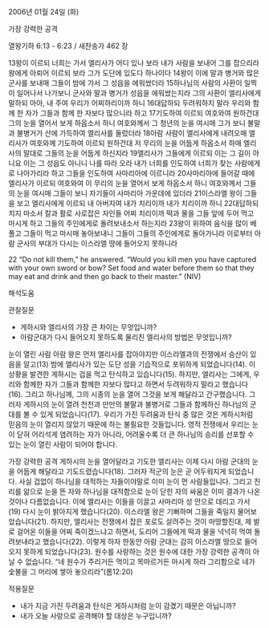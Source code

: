 2006년 01월 24일 (화)

가장 강력한 공격



열왕기하 6:13 - 6:23 / 새찬송가 462 장


13왕이 이르되 너희는 가서 엘리사가 어디 있나 보라 내가 사람을 보내어 그를 잡으리라 왕에게 아뢰어 이르되 보라 그가 도단에 있도다 하나이다 14왕이 이에 말과 병거와 많은 군사를 보내매 그들이 밤에 가서 그 성읍을 에워쌌더라 15하나님의 사람의 사환이 일찍이 일어나서 나가보니 군사와 말과 병거가 성읍을 에워쌌는지라 그의 사환이 엘리사에게 말하되 아아, 내 주여 우리가 어찌하리이까 하니 16대답하되 두려워하지 말라 우리와 함께 한 자가 그들과 함께 한 자보다 많으니라 하고 17기도하여 이르되 여호와여 원하건대 그의 눈을 열어서 보게 하옵소서 하니 여호와께서 그 청년의 눈을 여시매 그가 보니 불말과 불병거가 산에 가득하여 엘리사를 둘렀더라 18아람 사람이 엘리사에게 내려오매 엘리사가 여호와께 기도하여 이르되 원하건대 저 무리의 눈을 어둡게 하옵소서 하매 엘리사의 말대로 그들의 눈을 어둡게 하신지라 19엘리사가 그들에게 이르되 이는 그 길이 아니요 이는 그 성읍도 아니니 나를 따라 오라 내가 너희를 인도하여 너희가 찾는 사람에게로 나아가리라 하고 그들을 인도하여 사마리아에 이르니라 20사마리아에 들어갈 때에 엘리사가 이르되 여호와여 이 무리의 눈을 열어서 보게 하옵소서 하니 여호와께서 그들의 눈을 여시매 그들이 보니 자기들이 사마리아 가운데에 있더라 21이스라엘 왕이 그들을 보고 엘리사에게 이르되 내 아버지여 내가 치리이까 내가 치리이까 하니 22대답하되 치지 마소서 칼과 활로 사로잡은 자인들 어찌 치리이까 떡과 물을 그들 앞에 두어 먹고 마시게 하고 그들의 주인에게로 돌려보내소서 하는지라 23왕이 위하여 음식을 많이 베풀고 그들이 먹고 마시매 놓아보내니 그들이 그들의 주인에게로 돌아가니라 이로부터 아람 군사의 부대가 다시는 이스라엘 땅에 들어오지 못하니라 

22 “Do not kill them,” he answered. “Would you kill men you have captured with your own sword or bow? Set food and water before them so that they may eat and drink and then go back to their master.” (NIV)

해석도움





관찰질문 
- 게하시와 엘리사의 가장 큰 차이는 무엇입니까? 
- 아람군대가 다시 들어오지 못하도록 물리친 엘리사의 방법은 무엇입니까? 



눈이 열린 사람 
아람 왕은 먼저 엘리사를 잡아야지만 이스라엘과의 전쟁에서 승산이 있음을 알고(13) 밤에 엘리사가 있는 도단 성을 기습적으로 포위하게 되었습니다(14). 이 상황을 발견한 게하시는 겁을 먹고 탄식하고 있습니다(15). 하지만, 엘리사는 그에게, 우리와 함께한 자가 그들과 함께한 자보다 많다고 하면서 두려워하지 말라고 했습니다(16). 그리고 하나님께, 그의 시종의 눈을 열어 그것을 보게 해달라고 간구했습니다. 그러자 게하시의 눈이 열려 천천과 만만의 불말과 불병거로 그들과 함께하신 하나님의 군대를 볼 수 있게 되었습니다(17). 우리가 가진 두려움과 탄식 중 많은 것은 게하시처럼 믿음의 눈이 열리지 않았기 때문에 하는 불필요한 것들입니다. 영적 전쟁에서 우리는 눈이 닫혀 어리석게 염려하는 자가 아니라, 어려울수록 더 큰 하나님의 승리를 선포할 수 있는 눈이 열린 사람이 되어야 합니다. 

가장 강력한 공격 
게하시의 눈을 열어달라고 기도한 엘리사는 이제 다시 아람 군대의 눈을 어둡게 해달라고 기도드렸습니다(18). 그러자 적군의 눈은 곧 어두워지게 되었습니다. 사실 겁없이 하나님을 대적하는 자들이야말로 이미 눈이 먼 사람들입니다. 그리고 진리를 앎으로 눈을 뜬 자와 하나님을 대적함으로 눈이 닫힌 자의 싸움은 이미 결과가 나온 것이나 다름없습니다. 이에 엘리사는 이들을 이끌고 사마리아 성 안으로 데리고 가서(19) 다시 눈이 밝아지게 했습니다(20). 이스라엘 왕은 기뻐하며 그들을 죽일지 물어보았습니다(21). 하지만, 엘리사는 전쟁에서 잡은 포로도 살려주는 것이 마땅할진대, 제 발로 걸어온 이들을 어찌 죽이겠느냐고 하면서, 도리어 그들에게 떡과 물을 넉넉히 먹여 돌려보내라고 했습니다(22). 이렇게 하자 한동안 아람 군대는 감히 이스라엘 땅으로 들어오지 못하게 되었습니다(23). 원수를 사랑하는 것은 원수에 대한 가장 강력한 공격이 아닐 수 없습니다. “네 원수가 주리거든 먹이고 목마르거든 마시게 하라 그리함으로 네가 숯불을 그 머리에 쌓아 놓으리라”(롬12:20) 



적용질문 
- 내가 지금 가진 두려움과 탄식은 게하시처럼 눈이 감겼기 때문은 아닙니까? 
- 내가 오늘 사랑으로 공격해야 할 대상은 누구입니까?